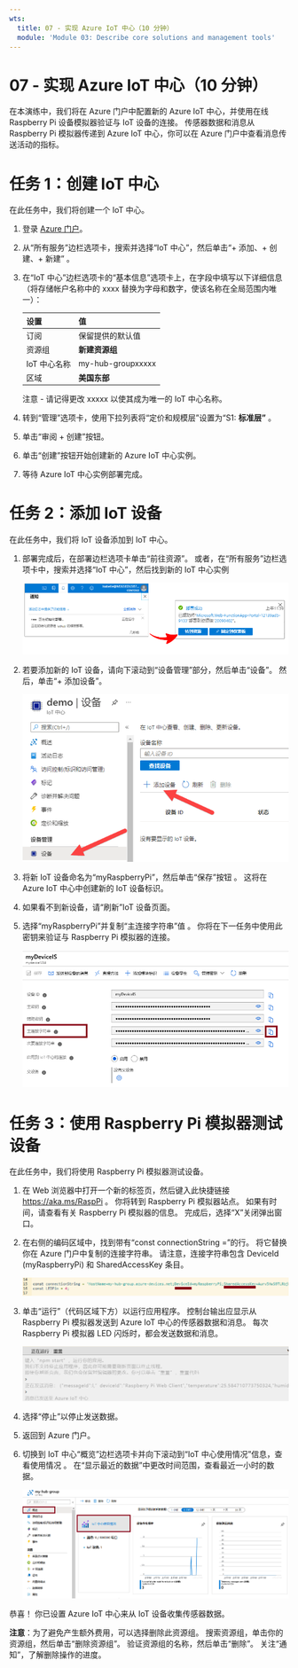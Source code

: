```yaml
---
wts:
  title: 07 - 实现 Azure IoT 中心（10 分钟）
  module: 'Module 03: Describe core solutions and management tools'
---
```

# <a name="07---implement-an-azure-iot-hub-10-min"></a>07 - 实现 Azure IoT 中心（10 分钟）

在本演练中，我们将在 Azure 门户中配置新的 Azure IoT 中心，并使用在线 Raspberry Pi 设备模拟器验证与 IoT 设备的连接。 传感器数据和消息从 Raspberry Pi 模拟器传递到 Azure IoT 中心，你可以在 Azure 门户中查看消息传送活动的指标。

# <a name="task-1-create-an-iot-hub"></a>任务 1：创建 IoT 中心 

在此任务中，我们将创建一个 IoT 中心。 

1. 登录 [Azure 门户](https://portal.azure.com)。

2. 从“所有服务”边栏选项卡，搜索并选择“IoT 中心”，然后单击“+ 添加、+ 创建、+ 新建”  。

3. 在“IoT 中心”边栏选项卡的“基本信息”选项卡上，在字段中填写以下详细信息（将存储帐户名称中的 xxxx 替换为字母和数字，使该名称在全局范围内唯一）：

    | 设置 | 值 |
    |--|--|
    | 订阅 | 保留提供的默认值 |
    | 资源组 | **新建资源组** |
    | IoT 中心名称 | my-hub-groupxxxxx |
    | 区域 | **美国东部** |

    注意 - 请记得更改 xxxxx 以使其成为唯一的 IoT 中心名称。

4. 转到“管理”选项卡，使用下拉列表将“定价和规模层”设置为“S1:   **标准层”** 。

5. 单击“审阅 + 创建”按钮。

6. 单击“创建”按钮开始创建新的 Azure IoT 中心实例。

7. 等待 Azure IoT 中心实例部署完成。 

# <a name="task-2-add-an-iot-device"></a>任务 2：添加 IoT 设备

在此任务中，我们将 IoT 设备添加到 IoT 中心。 

1. 部署完成后，在部署边栏选项卡单击“前往资源”。 或者，在“所有服务”边栏选项卡中，搜索并选择“IoT 中心”，然后找到新的 IoT 中心实例

    ![此屏幕截图显示了 Azure 门户中正在进行部署和部署成功的通知。](../images/0601.png)

2. 若要添加新的 IoT 设备，请向下滚动到“设备管理”部分，然后单击“设备”。 然后，单击“+ 添加设备”。

    ![此屏幕截图显示了“IoT 设备”窗格，该窗格在 Azure 门户中的“IoT 中心导航”边栏选项卡中突出显示。 突出显示“新建”按钮以说明如何将新的 IoT 设备标识添加到 IoT 中心。](../images/0602.png)

3. 将新 IoT 设备命名为“myRaspberryPi”，然后单击“保存”按钮 。 这将在 Azure IoT 中心中创建新的 IoT 设备标识。

4. 如果看不到新设备，请“刷新”IoT 设备页面。 

5. 选择“myRaspberryPi”并复制“主连接字符串”值 。 你将在下一任务中使用此密钥来验证与 Raspberry Pi 模拟器的连接。

    ![此屏幕截图显示了“主连接字符串”页面，其中突出显示了“复制”图标。](../images/0603.png)

# <a name="task-3-test-the-device-using-a-raspberry-pi-simulator"></a>任务 3：使用 Raspberry Pi 模拟器测试设备

在此任务中，我们将使用 Raspberry Pi 模拟器测试设备。 

1. 在 Web 浏览器中打开一个新的标签页，然后键入此快捷链接 https://aka.ms/RaspPi 。 你将转到 Raspberry Pi 模拟器站点。 如果有时间，请查看有关 Raspberry Pi 模拟器的信息。 完成后，选择“X”关闭弹出窗口。

2. 在右侧的编码区域中，找到带有“const connectionString =”的行。 将它替换你在 Azure 门户中复制的连接字符串。 请注意，连接字符串包含 DeviceId (myRaspberryPi) 和 SharedAccessKey 条目。

    ![Raspberry Pi 模拟器中编码区域的屏幕截图。](../images/0604.png)

3. 单击“运行”（代码区域下方）以运行应用程序。 控制台输出应显示从 Raspberry Pi 模拟器发送到 Azure IoT 中心的传感器数据和消息。 每次 Raspberry Pi 模拟器 LED 闪烁时，都会发送数据和消息。 

    ![Raspberry Pi 模拟器控制台的屏幕截图。  控制台输出显示了从 Raspberry Pi 模拟器发送到 Azure IoT 中心的传感器数据和消息。](../images/0605.png)

5. 选择“停止”以停止发送数据。

6. 返回到 Azure 门户。

7. 切换到 IoT 中心“概览”边栏选项卡并向下滚动到“IoT 中心使用情况”信息，查看使用情况 。 在“显示最近的数据”中更改时间范围，查看最近一小时的数据。

    ![此屏幕截图显示了 Azure 门户的 IoT 中心使用情况区域中的指标。](../images/0606.png)


恭喜！ 你已设置 Azure IoT 中心来从 IoT 设备收集传感器数据。

**注意**：为了避免产生额外费用，可以选择删除此资源组。 搜索资源组，单击你的资源组，然后单击“删除资源组”。 验证资源组的名称，然后单击“删除”。 关注“通知”，了解删除操作的进度。
